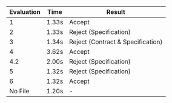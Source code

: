 | Evaluation | Time | Result |
| - | - | - |
| 1 | 1.33s | Accept |
| 2 | 1.33s | Reject (Specification) |
| 3 | 1.34s | Reject (Contract & Specification) |
| 4 | 3.62s | Accept |
| 4.2 | 2.00s | Reject (Specification) |
| 5 | 1.32s | Reject (Specification) |
| 6 | 1.32s | Accept |
| No File | 1.20s | - |
